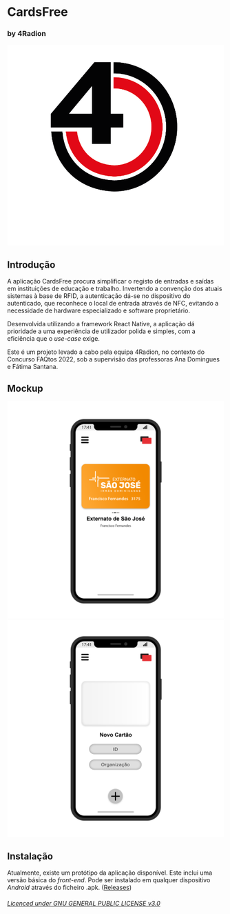 # CardsFree
### by 4Radion
![alt text](https://github.com/4Radion/CardsFreeApp/blob/34c00fafe17acfbf551b2c44cdc15af87c24819e/img/logo.png)
## Introdução
A aplicação CardsFree procura simplificar o registo de entradas e saídas em instituições de educação e trabalho. Invertendo a convenção dos atuais sistemas à base de RFID, a autenticação dá-se no dispositivo do autenticado, que reconhece o local de entrada através de NFC, evitando a necessidade de hardware especializado e software proprietário.

Desenvolvida utilizando a framework React Native, a aplicação dá prioridade a uma experiência de utilizador polida e simples, com a eficiência que o *use-case* exige.

Este é um projeto levado a cabo pela equipa 4Radion, no contexto do Concurso FAQtos 2022, sob a supervisão das professoras Ana Domingues e Fátima Santana.

## Mockup

![Ecrã Principal](https://github.com/4Radion/CardsFreeApp/blob/34c00fafe17acfbf551b2c44cdc15af87c24819e/img/main.png) ![Adicionar Cartão](https://github.com/4Radion/CardsFreeApp/blob/34c00fafe17acfbf551b2c44cdc15af87c24819e/img/add.png)

## Instalação
Atualmente, existe um protótipo da aplicação disponível. Este inclui uma versão básica do *front-end*. Pode ser instalado em qualquer dispositivo *Android* através do ficheiro .apk. ([Releases](https://github.com/4Radion/CardsFreeApp/releases))

###### [Licenced under GNU GENERAL PUBLIC LICENSE v3.0](https://www.gnu.org/licenses/gpl-3.0.en.html)
